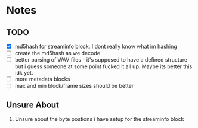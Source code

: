 # Notes

## TODO

- [x] md5hash for streaminfo block. I dont really know what im hashing
- [ ] create the md5hash as we decode
- [ ] better parsing of WAV files - it's supposed to have a defined structure but i guess someone at some point fucked it all up.  Maybe its better this idk yet.
- [ ] more metadata blocks
- [ ] max and min block/frame sizes should be better

## Unsure About

1. Unsure about the byte postions i have setup for the streaminfo block

